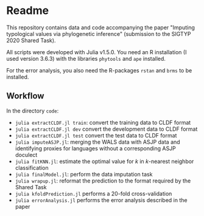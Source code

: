 # Readme

This repository contains data and code accompanying the paper "Imputing typological values via phylogenetic inference" (submission to the SIGTYP 2020 Shared Task).

All scripts were developed with Julia v1.5.0. You need an R installation (I used version 3.6.3) with the libraries `phytools` and `ape` installed.

For the error analysis, you also need the R-packages `rstan` and `brms` to be installed.

## Workflow

In the directory `code`:

- `julia extractCLDF.jl train`: convert the training data to CLDF format
- `julia extractCLDF.jl dev` convert the development data to CLDF format
- `julia extractCLDF.jl test` convert the test data to CLDF format
- `julia imputeASJP.jl`: merging the WALS data with ASJP data and identifying proxies for languages without a corresponding ASJP doculect
- `julia fitKNN.jl`: estimate the optimal value for $k$ in $k$-nearest neighbor classification
- `julia finalModel.jl`: perform the data imputation task
- `julia wrapup.jl`: reformat the prediction to the format required by the Shared Task
- `julia kfoldPrediction.jl` performs a 20-fold cross-validation
- `julia errorAnalysis.jl` performs the error analysis described in the paper
